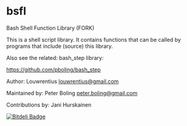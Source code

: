 bsfl
====

Bash Shell Function Library (FORK)


This is a shell script library. It contains functions that can be called by programs that include (source) this library. 

Also see the related: bash_step library:

https://github.com/pboling/bash_step

Author: Louwrentius <louwrentius@gmail.com>

Maintained by: Peter Boling <peter.boling@gmail.com>

Contributions by: Jani Hurskainen


[![Bitdeli Badge](https://d2weczhvl823v0.cloudfront.net/pboling/bsfl/trend.png)](https://bitdeli.com/free "Bitdeli Badge")

